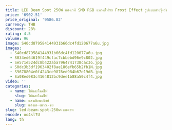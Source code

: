 ```yaml
---
title: LED Beam Spot 250W แสงเวที SMD RGB แหวนโฟกัส Frost Effect รูปแบบสายรุ้งสําหรับ Dj Disco ไนท์คลับงานแต่งงานคริสต์มาส
price: '6902.51'
price_original: '9586.82'
currency: THB
discount: 28%
rating: 4.5
volume: 96
image: S40cd879584144931b66dc4fd120677a6u.jpg
images:
  - S40cd879584144931b66dc4fd120677a6u.jpg
  - S034ed64619f449cfac7cbbebd96e9c802.jpg
  - Se571e524dc8b422aba7964741738cac3o.jpg
  - S0dc3b3df1963402f8ae186efb65b2fb1N.jpg
  - S9678804e0f4243ce9876ed984b67e19dB.jpg
  - Sa08ed083c4164812bc9dee1b88a50c4f4.jpg
video: ''
categories:
  - name: ไฟและโคมไฟ
    slug: ไฟและโคมไฟ
  - name: แสงเชิงพาณิชย์
    slug: แสงเช-งพาณ-ชย
slug: led-beam-spot-250w-แสงเวท
encode: oo4sl7U
lang: th
---
```

  